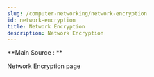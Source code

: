 ```yaml
---
slug: /computer-networking/network-encryption
id: network-encryption
title: Network Encryption
description: Network Encryption
---
```


**Main Source : **

Network Encryption page
